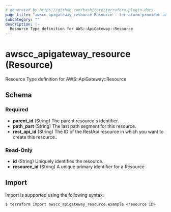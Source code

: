 ```yaml
---
# generated by https://github.com/hashicorp/terraform-plugin-docs
page_title: "awscc_apigateway_resource Resource - terraform-provider-awscc"
subcategory: ""
description: |-
  Resource Type definition for AWS::ApiGateway::Resource
---
```


# awscc_apigateway_resource (Resource)

Resource Type definition for AWS::ApiGateway::Resource



<!-- schema generated by tfplugindocs -->
## Schema

### Required

- **parent_id** (String) The parent resource's identifier.
- **path_part** (String) The last path segment for this resource.
- **rest_api_id** (String) The ID of the RestApi resource in which you want to create this resource..

### Read-Only

- **id** (String) Uniquely identifies the resource.
- **resource_id** (String) A unique primary identifier for a Resource

## Import

Import is supported using the following syntax:

```shell
$ terraform import awscc_apigateway_resource.example <resource ID>
```
